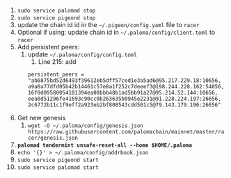 1. `sudo service palomad stop`
2. `sudo service pigeond stop`
3. update the chain id id in the `~/.pigeon/config.yaml` file to `racer` 
4. Optional if using: update chain id in `~/.paloma/config/client.toml` to `racer`
5. Add persistent peers: 
    1. update `~/.paloma/config/config.toml`
        1. Line 215: add  
        ```
        persistent_peers = "ab6875bd52d6493f39612eb5dff57ced1e3a5ad6@95.217.229.18:10656, a9a0a77dfd05b42b14461c57e8a1f252c7deeef3@198.244.228.162:54056, 16f0d09580054101394ea08bbb48b1ad5bb91a27@95.214.52.144:10656, eea0d51296fe41693c90cc0b263635b0945e2231@91.228.224.197:26656, 2c6772b11c1f9eff2a923eb2bf808543cdd501c5@79.143.179.196:26656"
        ```
6. Get new genesis
    1. `wget -O ~/.paloma/config/genesis.json https://raw.githubusercontent.com/palomachain/mainnet/master/racer/genesis.json`
7. **`palomad tendermint unsafe-reset-all --home $HOME/.paloma`**
8. `echo '{}' > ~/.paloma/config/addrbook.json`
9. `sudo service pigeond start`
10. `sudo service palomad start`
